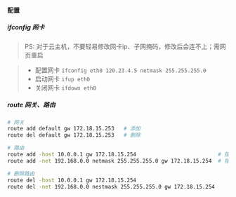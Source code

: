 #### 配置

##### ifconfig 网卡 
> PS: 对于云主机，不要轻易修改网卡ip、子网掩码，修改后会连不上；需网页重启

> - 配置网卡 `ifconfig eth0 120.23.4.5 netmask 255.255.255.0` 
> - 启动网卡 `ifup eth0`
> - 关闭网卡 `ifdown eth0`


##### route 网关、路由
```bash
# 网关
route add default gw 172.18.15.253   # 添加
route del default gw 172.18.15.253   # 删除

# 路由
route add -host 10.0.0.1 gw 172.18.15.254                          # 指定ip走 网关
route add -net 192.168.0.0 netmask 255.255.255.0 gw 172.18.15.254  # 指定网段走 网关

# 删除路由
route del -host 10.0.0.1 gw 172.18.15.254
route del -net 192.168.0.0 nestmask 255.255.255.0 gw 172.18.15.254 
```

